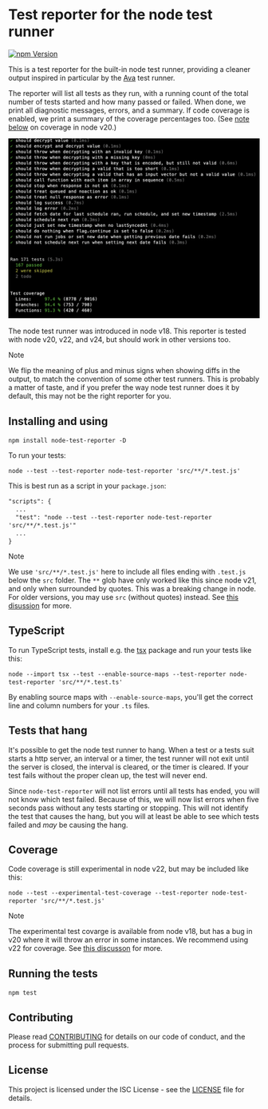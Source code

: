 # Test reporter for the node test runner

[![npm Version](https://img.shields.io/npm/v/node-test-reporter.svg)](https://www.npmjs.com/package/node-test-reporter)

This is a test reporter for the built-in node test runner, providing a cleaner
output inspired in particular by the [Ava](https://github.com/avajs/ava) test
runner.

The reporter will list all tests as they run, with a running count of the total
number of tests started and how many passed or failed. When done, we print all
diagnostic messages, errors, and a summary. If code coverage is enabled, we
print a summary of the coverage percentages too. (See [note below](#coverage) on
coverage in node v20.)

![Screenshot](media/screenshot.png)

The node test runner was introduced in node v18. This reporter is tested with
node v20, v22, and v24, but should work in other versions too.

> [!NOTE]
> We flip the meaning of plus and minus signs when showing diffs in the output,
> to match the convention of some other test runners. This is probably a matter
> of taste, and if you prefer the way node test runner does it by default, this
> may not be the right reporter for you.

## Installing and using

```
npm install node-test-reporter -D
```

To run your tests:

```
node --test --test-reporter node-test-reporter 'src/**/*.test.js'
```

This is best run as a script in your `package.json`:

```
"scripts": {
  ...
  "test": "node --test --test-reporter node-test-reporter 'src/**/*.test.js'"
  ...
}
```

> [!NOTE]
> We use `'src/**/*.test.js'` here to include all files ending with `.test.js`
> below the `src` folder. The `**` glob have only worked like this since node
> v21, and only when surrounded by quotes. This was a breaking change in node.
> For older versions, you may use `src` (without quotes) instead. See
> [this disussion](https://github.com/nodejs/node/issues/50287) for more.

## TypeScript

To run TypeScript tests, install e.g. the [tsx](https://github.com/privatenumber/tsx)
package and run your tests like this:

```
node --import tsx --test --enable-source-maps --test-reporter node-test-reporter 'src/**/*.test.ts'
```

By enabling source maps with `--enable-source-maps`, you'll get the correct
line and column numbers for your `.ts` files.

## Tests that hang

It's possible to get the node test runner to hang. When a test or a tests suit
starts a http server, an interval or a timer, the test runner will not exit
until the server is closed, the interval is cleared, or the timer is cleared. If
your test fails without the proper clean up, the test will never end.

Since `node-test-reporter` will not list errors until all tests has ended, you
will not know which test failed. Because of this, we will now list errors when
five seconds pass without any tests starting or stopping. This will not
identify the test that causes the hang, but you will at least be able to see
which tests failed and _may_ be causing the hang.

## Coverage

Code coverage is still experimental in node v22, but may be included like this:

```
node --test --experimental-test-coverage --test-reporter node-test-reporter 'src/**/*.test.js'
```

> [!NOTE]
> The experimental test covarge is available from node v18, but has a bug in v20
> where it will throw an error in some instances. We recommend using v22 for
> coverage. See [this discusson](https://github.com/nodejs/node/issues/51552)
> for more.

## Running the tests

```
npm test
```

## Contributing

Please read
[CONTRIBUTING](https://github.com/integreat-io/node-test-reporter/blob/master/CONTRIBUTING.md)
for details on our code of conduct, and the process for submitting pull
requests.

## License

This project is licensed under the ISC License - see the
[LICENSE](https://github.com/integreat-io/node-test-reporter/blob/master/LICENSE)
file for details.
